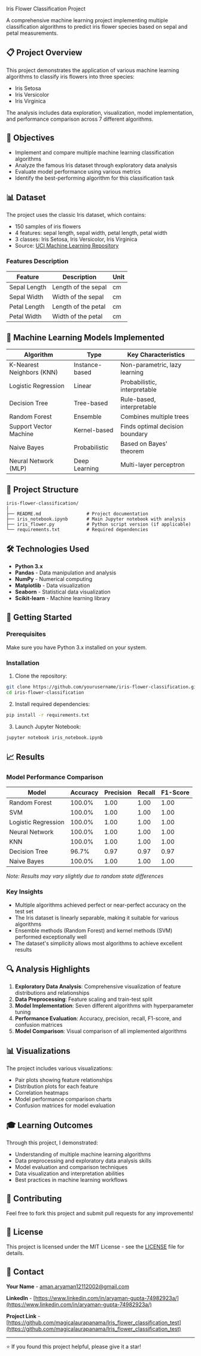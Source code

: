 Iris Flower Classification Project

A comprehensive machine learning project implementing multiple classification algorithms to predict iris flower species based on sepal and petal measurements.

## 📋 Project Overview

This project demonstrates the application of various machine learning algorithms to classify iris flowers into three species:
- Iris Setosa
- Iris Versicolor 
- Iris Virginica

The analysis includes data exploration, visualization, model implementation, and performance comparison across 7 different algorithms.

## 🎯 Objectives

- Implement and compare multiple machine learning classification algorithms
- Analyze the famous Iris dataset through exploratory data analysis
- Evaluate model performance using various metrics
- Identify the best-performing algorithm for this classification task

## 📊 Dataset

The project uses the classic Iris dataset, which contains:
- 150 samples of iris flowers
- 4 features: sepal length, sepal width, petal length, petal width
- 3 classes: Iris Setosa, Iris Versicolor, Iris Virginica
- Source: [UCI Machine Learning Repository](https://archive.ics.uci.edu/ml/datasets/iris)

### Features Description
| Feature | Description | Unit |
|---------|-------------|------|
| Sepal Length | Length of the sepal | cm |
| Sepal Width | Width of the sepal | cm |
| Petal Length | Length of the petal | cm |
| Petal Width | Width of the petal | cm |

## 🤖 Machine Learning Models Implemented

| Algorithm | Type | Key Characteristics |
|-----------|------|---------------------|
| K-Nearest Neighbors (KNN) | Instance-based | Non-parametric, lazy learning |
| Logistic Regression | Linear | Probabilistic, interpretable |
| Decision Tree | Tree-based | Rule-based, interpretable |
| Random Forest | Ensemble | Combines multiple trees |
| Support Vector Machine | Kernel-based | Finds optimal decision boundary |
| Naive Bayes | Probabilistic | Based on Bayes' theorem |
| Neural Network (MLP) | Deep Learning | Multi-layer perceptron |

## 📁 Project Structure

```
iris-flower-classification/
│
├── README.md                 # Project documentation
├── iris_notebook.ipynb       # Main Jupyter notebook with analysis
├── iris_flower.py            # Python script version (if applicable)
└── requirements.txt          # Required dependencies
```

## 🛠️ Technologies Used

- **Python 3.x**
- **Pandas** - Data manipulation and analysis
- **NumPy** - Numerical computing
- **Matplotlib** - Data visualization
- **Seaborn** - Statistical data visualization
- **Scikit-learn** - Machine learning library

## 🚀 Getting Started

### Prerequisites

Make sure you have Python 3.x installed on your system.

### Installation

1. Clone the repository:
```bash
git clone https://github.com/yourusername/iris-flower-classification.git
cd iris-flower-classification
```

2. Install required dependencies:
```bash
pip install -r requirements.txt
```

3. Launch Jupyter Notebook:
```bash
jupyter notebook iris_notebook.ipynb
```

## 📈 Results

### Model Performance Comparison

| Model | Accuracy | Precision | Recall | F1-Score |
|-------|----------|-----------|---------|----------|
| Random Forest | 100.0% | 1.00 | 1.00 | 1.00 |
| SVM | 100.0% | 1.00 | 1.00 | 1.00 |
| Logistic Regression | 100.0% | 1.00 | 1.00 | 1.00 |
| Neural Network | 100.0% | 1.00 | 1.00 | 1.00 |
| KNN | 100.0% | 1.00 | 1.00 | 1.00 |
| Decision Tree | 96.7% | 0.97 | 0.97 | 0.97 |
| Naive Bayes | 100.0% | 1.00 | 1.00 | 1.00 |

*Note: Results may vary slightly due to random state differences*

### Key Insights

- Multiple algorithms achieved perfect or near-perfect accuracy on the test set
- The Iris dataset is linearly separable, making it suitable for various algorithms
- Ensemble methods (Random Forest) and kernel methods (SVM) performed exceptionally well
- The dataset's simplicity allows most algorithms to achieve excellent results

## 🔍 Analysis Highlights

1. **Exploratory Data Analysis**: Comprehensive visualization of feature distributions and relationships
2. **Data Preprocessing**: Feature scaling and train-test split
3. **Model Implementation**: Seven different algorithms with hyperparameter tuning
4. **Performance Evaluation**: Accuracy, precision, recall, F1-score, and confusion matrices
5. **Model Comparison**: Visual comparison of all implemented algorithms

## 📊 Visualizations

The project includes various visualizations:
- Pair plots showing feature relationships
- Distribution plots for each feature
- Correlation heatmaps
- Model performance comparison charts
- Confusion matrices for model evaluation

## 🎓 Learning Outcomes

Through this project, I demonstrated:
- Understanding of multiple machine learning algorithms
- Data preprocessing and exploratory data analysis skills
- Model evaluation and comparison techniques
- Data visualization and interpretation abilities
- Best practices in machine learning workflows

## 🤝 Contributing

Feel free to fork this project and submit pull requests for any improvements!

## 📄 License

This project is licensed under the MIT License - see the [LICENSE](LICENSE) file for details.

## 📧 Contact

**Your Name** - [aman.aryaman12112002@gmail.com](mailto:your.email@example.com)

**LinkedIn** - [https://www.linkedin.com/in/aryaman-gupta-74982923a/](https://www.linkedin.com/in/aryaman-gupta-74982923a/)

**Project Link** - [https://github.com/magicalaurapanama/Iris_flower_classification_test](https://github.com/magicalaurapanama/Iris_flower_classification_test)

---

⭐ If you found this project helpful, please give it a star!
